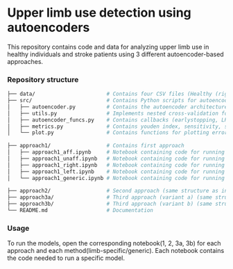 # Upper limb use detection using autoencoders

This repository contains code and data for analyzing upper limb use in healthy individuals and stroke patients using 3 different autoencoder-based approaches. 

### Repository structure

```bash
├── data/                       # Contains four CSV files (Healthy (right and left) & Stroke data (affected and unaffected))
├── src/                        # Contains Python scripts for autoencoder models
│   ├── autoencoder.py          # Contains the autoencoder architecture (encoder, decoder, latent space, compile model)
│   ├── utils.py                # Implements nested cross-validation for 3 approaches
│   ├── autoencoder_funcs.py    # Contains callbacks (earlystopping, LR reduction, error computation, fitting model)
│   ├── metrics.py              # Contains youden index, sensitivity, specificity calculation 
│   └── plot.py                 # Contains functions for plotting errors
    
├── approach1/                  # Contains first approach
│   ├── approach1_aff.ipynb     # Notebook containing code for running limb-specific model for stroke affected limb 
│   ├── approach1_unaff.ipynb   # Notebook containing code for running limb-specific model for stroke unaffected limb 
│   ├── approach1_right.ipynb   # Notebook containing code for running limb-specific model for healthy right limb
│   ├── approach1_left.ipynb    # Notebook containing code for running limb-specific model for healthy left limb  
│   └── approach1_generic.ipynb # Notebook containing code for running generic model containing both stroke and healthy limb data 
   
├── approach2/                  # Second approach (same structure as in approach1)
├── approach3a/                 # Third approach (variant a) (same structure as in approach1)
├── approach3b/                 # Third approach (variant b) (same structure as in approach1)
└── README.md                   # Documentation
```
### Usage

To run the models, open the corresponding notebook(1, 2, 3a, 3b) for each approach and each method(limb-specific/generic). 
Each notebook contains the code needed to run a specific model. 



